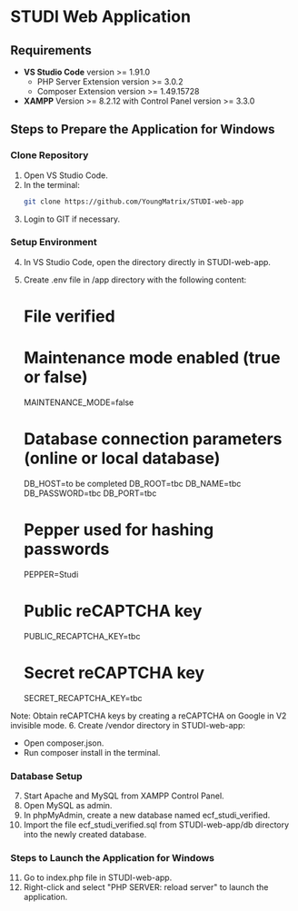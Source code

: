 # STUDI Web Application

## Requirements
- **VS Studio Code** version >= 1.91.0
  - PHP Server Extension version >= 3.0.2
  - Composer Extension version >= 1.49.15728
- **XAMPP** Version >= 8.2.12 with Control Panel version >= 3.3.0

## Steps to Prepare the Application for Windows

### Clone Repository
1. Open VS Studio Code.
2. In the terminal:
   ```bash
   git clone https://github.com/YoungMatrix/STUDI-web-app
3. Login to GIT if necessary.

### Setup Environment
4. In VS Studio Code, open the directory directly in STUDI-web-app.
5. Create .env file in /app directory with the following content:
    # File verified

    # Maintenance mode enabled (true or false)
    MAINTENANCE_MODE=false

    # Database connection parameters (online or local database)
    DB_HOST=to be completed
    DB_ROOT=tbc
    DB_NAME=tbc
    DB_PASSWORD=tbc
    DB_PORT=tbc

    # Pepper used for hashing passwords
    PEPPER=Studi

    # Public reCAPTCHA key
    PUBLIC_RECAPTCHA_KEY=tbc

    # Secret reCAPTCHA key
    SECRET_RECAPTCHA_KEY=tbc

Note: Obtain reCAPTCHA keys by creating a reCAPTCHA on Google in V2 invisible mode.
6. Create /vendor directory in STUDI-web-app:
- Open composer.json.
- Run composer install in the terminal.

### Database Setup
7. Start Apache and MySQL from XAMPP Control Panel.
8. Open MySQL as admin.
9. In phpMyAdmin, create a new database named ecf_studi_verified.
10. Import the file ecf_studi_verified.sql from STUDI-web-app/db directory into the newly created database.

### Steps to Launch the Application for Windows
11. Go to index.php file in STUDI-web-app.
12. Right-click and select "PHP SERVER: reload server" to launch the application.
